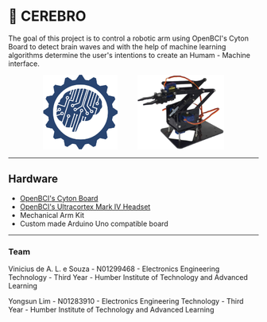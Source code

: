 # 🧠 CEREBRO

The goal of this project is to control a robotic arm using OpenBCI's Cyton Board to detect brain waves and with the help of machine learning algorithms determine the user's intentions to create an Humam - Machine interface.

<p align="center">
  <img src="./.github/resources/openbci logo.png" height="150px"/>
  &nbsp;&nbsp;&nbsp;&nbsp;&nbsp;&nbsp;&nbsp;&nbsp;
  <img src="./.github/resources/robotic arm.jpg" height="150px">
</p>

-------------------------------

## Hardware

* [OpenBCI's Cyton Board](https://docs.openbci.com/docs/02Cyton/CytonLanding)
* [OpenBCI's Ultracortex Mark IV Headset](https://docs.openbci.com/docs/04AddOns/01-Headwear/MarkIV)
* Mechanical Arm Kit
* Custom made Arduino Uno compatible board


-------------------------------

### Team

Vinicius de A. L. e Souza - N01299468 - Electronics Engineering Technology - Third Year - Humber Institute of Technology and Advanced Learning

Yongsun Lim - N01283910 - Electronics Engineering Technology - Third Year - Humber Institute of Technology and Advanced Learning
